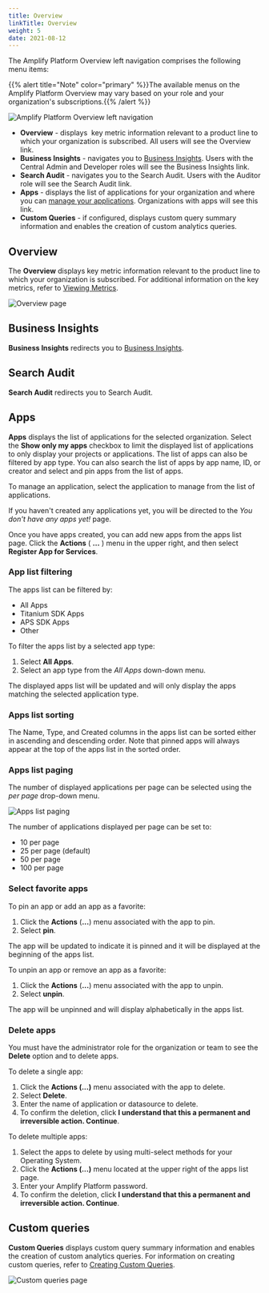 ```yaml
---
title: Overview
linkTitle: Overview
weight: 5
date: 2021-08-12
---
```


The Amplify Platform Overview left navigation comprises the following menu items:

{{% alert title="Note" color="primary" %}}The available menus on the Amplify Platform Overview may vary based on your role and your organization's subscriptions.{{% /alert %}}

![Amplify Platform Overview left navigation](/Images/dashboard_left_menu.png)

* **Overview** - displays  key metric information relevant to a product line to which your organization is subscribed. All users will see the Overview link.
* **Business Insights** - navigates you to [Business Insights](https://docs.axway.com/bundle/amplify-central/page/docs/get_actionable_insights/index.html). Users with the Central Admin and Developer roles will see the Business Insights link.
* **Search Audit** - navigates you to the Search Audit. Users with the Auditor role will see the Search Audit link.
* **Apps** - displays the list of applications for your organization and where you can [manage your applications](/docs/management_guide/managing_applications/). Organizations with apps will see this link.
* **Custom Queries** - if configured, displays custom query summary information and enables the creation of custom analytics queries.

## Overview

The **Overview** displays key metric information relevant to the product line to which your organization is subscribed. For additional information on the key metrics, refer to [Viewing Metrics](/docs/management_guide/managing_applications/viewing_metrics/).

![Overview page](/Images/dasbhoard_home_overview_tab.png)

## Business Insights

**Business Insights** redirects you to [Business Insights](https://docs.axway.com/bundle/amplify-central/page/docs/get_actionable_insights/index.html).

## Search Audit

<!-- TODO: link to Search Audit page in Flow Manager docs -->
**Search Audit** redirects you to Search Audit.

## Apps

**Apps** displays the list of applications for the selected organization. Select the **Show only my apps** checkbox to limit the displayed list of applications to only display your projects or applications. The list of apps can also be filtered by app type. You can also search the list of apps by app name, ID, or creator and select and pin apps from the list of apps.

To manage an application, select the application to manage from the list of applications.

If you haven't created any applications yet, you will be directed to the *You don't have any apps yet!* page.

Once you have apps created, you can add new apps from the apps list page. Click the **Actions** ( **...** ) menu in the upper right, and then select **Register App for Services**.

### App list filtering

The apps list can be filtered by:

* All Apps
* Titanium SDK Apps
* APS SDK Apps
* Other

To filter the apps list by a selected app type:

1. Select **All Apps**.
2. Select an app type from the *All Apps* down-down menu.

The displayed apps list will be updated and will only display the apps matching the selected application type.

### Apps list sorting

The Name, Type, and Created columns in the apps list can be sorted either in ascending and descending order. Note that pinned apps will always appear at the top of the apps list in the sorted order.

### Apps list paging

The number of displayed applications per page can be selected using the *per page* drop-down menu.

![Apps list paging](/Images/application_list_paging.png)

The number of applications displayed per page can be set to:

* 10 per page
* 25 per page (default)
* 50 per page
* 100 per page

### Select favorite apps

To pin an app or add an app as a favorite:

1. Click the **Actions** (**...**) menu associated with the app to pin.
2. Select **pin**.

The app will be updated to indicate it is pinned and it will be displayed at the beginning of the apps list.

To unpin an app or remove an app as a favorite:

1. Click the **Actions** (**...**) menu associated with the app to unpin.
2. Select **unpin**.

The app will be unpinned and will display alphabetically in the apps list.

### Delete apps

You must have the administrator role for the organization or team to see the **Delete** option and to delete apps.

To delete a single app:

1. Click the **Actions (...)** menu associated with the app to delete.
2. Select **Delete**.
3. Enter the name of application or datasource to delete.
4. To confirm the deletion, click **I understand that this a permanent and irreversible action. Continue**.

To delete multiple apps:

1. Select the apps to delete by using multi-select methods for your Operating System.
2. Click the **Actions (...)** menu located at the upper right of the apps list page.
3. Enter your Amplify Platform password.
4. To confirm the deletion, click **I understand that this a permanent and irreversible action. Continue**.

## Custom queries

**Custom Queries** displays custom query summary information and enables the creation of custom analytics queries. For information on creating custom queries, refer to [Creating Custom Queries](/docs/management_guide/managing_applications/creating_custom_queries/).

![Custom queries page](/Images/dashboard_home_custom_queries_tab.png)
